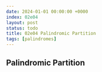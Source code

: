 ```yaml
---
date: 2024-01-01 00:00:00 +0000
index: 02e04
layout: post
status: todo
title: 02e04 Palindromic Partition
tags: [palindromes]
---
```


## Palindromic Partition